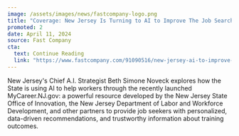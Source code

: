 ```yaml
---
image: /assets/images/news/fastcompany-logo.png
title: "Coverage: New Jersey Is Turning to AI to Improve The Job Search Process"
promoted: 2
date: April 11, 2024 
source: Fast Company
cta:
  text: Continue Reading
  link: "https://www.fastcompany.com/91090516/new-jersey-ai-to-improve-job-search"
---
```


New Jersey's Chief A.I. Strategist Beth Simone Noveck explores how the State is using AI to help workers through the recently launched MyCareer.NJ.gov: a powerful resource developed by the New Jersey State Office of Innovation, the New Jersey Department of Labor and Workforce Development, and other partners to provide job seekers with personalized, data-driven recommendations, and trustworthy information about training outcomes.
